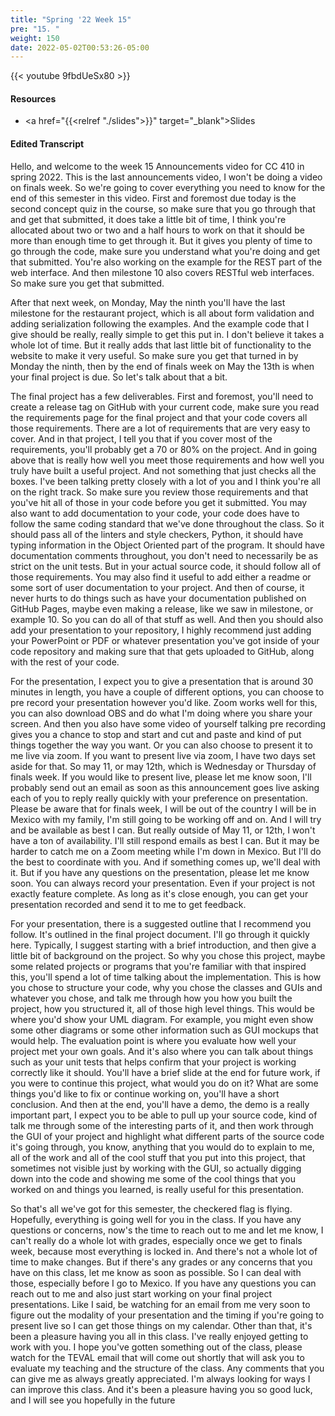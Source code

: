 ```yaml
---
title: "Spring '22 Week 15"
pre: "15. "
weight: 150
date: 2022-05-02T00:53:26-05:00
---
```


{{< youtube 9fbdUeSx80 >}}

#### Resources

* <a href="{{<relref "./slides">}}" target="_blank">Slides</a>

#### Edited Transcript

Hello, and welcome to the week 15 Announcements video for CC 410 in spring 2022. This is the last announcements video, I won't be doing a video on finals week. So we're going to cover everything you need to know for the end of this semester in this video. First and foremost due today is the second concept quiz in the course, so make sure that you go through that and get that submitted, it does take a little bit of time, I think you're allocated about two or two and a half hours to work on that it should be more than enough time to get through it. But it gives you plenty of time to go through the code, make sure you understand what you're doing and get that submitted. You're also working on the example for the REST part of the web interface. And then milestone 10 also covers RESTful web interfaces. So make sure you get that submitted.

 After that next week, on Monday, May the ninth you'll have the last milestone for the restaurant project, which is all about form validation and adding serialization following the examples. And the example code that I give should be really, really simple to get this put in. I don't believe it takes a whole lot of time. But it really adds that last little bit of functionality to the website to make it very useful. So make sure you get that turned in by Monday the ninth, then by the end of finals week on May the 13th is when your final project is due. So let's talk about that a bit. 
 
 The final project has a few deliverables. First and foremost, you'll need to create a release tag on GitHub with your current code, make sure you read the requirements page for the final project and that your code covers all those requirements. There are a lot of requirements that are very easy to cover. And in that project, I tell you that if you cover most of the requirements, you'll probably get a 70 or 80% on the project. And in going above that is really how well you meet those requirements and how well you truly have built a useful project. And not something that just checks all the boxes. I've been talking pretty closely with a lot of you and I think you're all on the right track. So make sure you review those requirements and that you've hit all of those in your code before you get it submitted. You may also want to add documentation to your code, your code does have to follow the same coding standard that we've done throughout the class. So it should pass all of the linters and style checkers, Python, it should have typing information in the Object Oriented part of the program. It should have documentation comments throughout, you don't need to necessarily be as strict on the unit tests. But in your actual source code, it should follow all of those requirements. You may also find it useful to add either a readme or some sort of user documentation to your project. And then of course, it never hurts to do things such as have your documentation published on GitHub Pages, maybe even making a release, like we saw in milestone, or example 10. So you can do all of that stuff as well. And then you should also add your presentation to your repository, I highly recommend just adding your PowerPoint or PDF or whatever presentation you've got inside of your code repository and making sure that that gets uploaded to GitHub, along with the rest of your code. 
 
 For the presentation, I expect you to give a presentation that is around 30 minutes in length, you have a couple of different options, you can choose to pre record your presentation however you'd like. Zoom works well for this, you can also download OBS and do what I'm doing where you share your screen. And then you also have some video of yourself talking pre recording gives you a chance to stop and start and cut and paste and kind of put things together the way you want. Or you can also choose to present it to me live via zoom. If you want to present live via zoom, I have two days set aside for that. So may 11, or may 12th, which is Wednesday or Thursday of finals week. If you would like to present live, please let me know soon, I'll probably send out an email as soon as this announcement goes live asking each of you to reply really quickly with your preference on presentation. Please be aware that for finals week, I will be out of the country I will be in Mexico with my family, I'm still going to be working off and on. And I will try and be available as best I can. But really outside of May 11, or 12th, I won't have a ton of availability. I'll still respond emails as best I can. But it may be harder to catch me on a Zoom meeting while I'm down in Mexico. But I'll do the best to coordinate with you. And if something comes up, we'll deal with it. But if you have any questions on the presentation, please let me know soon. You can always record your presentation. Even if your project is not exactly feature complete. As long as it's close enough, you can get your presentation recorded and send it to me to get feedback. 
 
 For your presentation, there is a suggested outline that I recommend you follow. It's outlined in the final project document. I'll go through it quickly here. Typically, I suggest starting with a brief introduction, and then give a little bit of background on the project. So why you chose this project, maybe some related projects or programs that you're familiar with that inspired this, you'll spend a lot of time talking about the implementation. This is how you chose to structure your code, why you chose the classes and GUIs and whatever you chose, and talk me through how you how you built the project, how you structured it, all of those high level things. This would be where you'd show your UML diagram. For example, you might even show some other diagrams or some other information such as GUI mockups that would help. The evaluation point is where you evaluate how well your project met your own goals. And it's also where you can talk about things such as your unit tests that helps confirm that your project is working correctly like it should. You'll have a brief slide at the end for future work, if you were to continue this project, what would you do on it? What are some things you'd like to fix or continue working on, you'll have a short conclusion. And then at the end, you'll have a demo, the demo is a really important part, I expect you to be able to pull up your source code, kind of talk me through some of the interesting parts of it, and then work through the GUI of your project and highlight what different parts of the source code it's going through, you know, anything that you would do to explain to me, all of the work and all of the cool stuff that you put into this project, that sometimes not visible just by working with the GUI, so actually digging down into the code and showing me some of the cool things that you worked on and things you learned, is really useful for this presentation. 
 
 So that's all we've got for this semester, the checkered flag is flying. Hopefully, everything is going well for you in the class. If you have any questions or concerns, now's the time to reach out to me and let me know, I can't really do a whole lot with grades, especially once we get to finals week, because most everything is locked in. And there's not a whole lot of time to make changes. But if there's any grades or any concerns that you have on this class, let me know as soon as possible. So I can deal with those, especially before I go to Mexico. If you have any questions you can reach out to me and also just start working on your final project presentations. Like I said, be watching for an email from me very soon to figure out the modality of your presentation and the timing if you're going to present live so I can get those things on my calendar. Other than that, it's been a pleasure having you all in this class. I've really enjoyed getting to work with you. I hope you've gotten something out of the class, please watch for the TEVAL email that will come out shortly that will ask you to evaluate my teaching and the structure of the class. Any comments that you can give me as always greatly appreciated. I'm always looking for ways I can improve this class. And it's been a pleasure having you so good luck, and I will see you hopefully in the future 

